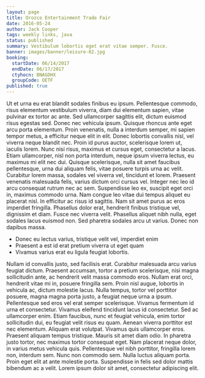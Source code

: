 ```yaml
---
layout: page
title: Orozco Entertainment Trade Fair
date: 2016-05-24
author: Jack Cooper
tags: weekly links, java
status: published
summary: Vestibulum lobortis eget erat vitae semper. Fusce.
banner: images/banner/leisure-02.jpg
booking:
  startDate: 06/14/2017
  endDate: 06/17/2017
  ctyhocn: BNAGDHX
  groupCode: OETF
published: true
---
```

Ut et urna eu erat blandit sodales finibus eu ipsum. Pellentesque commodo, risus elementum vestibulum viverra, diam dui elementum sapien, vitae pulvinar ex tortor ac ante. Sed ullamcorper sagittis elit, dictum euismod risus egestas sed. Donec nec vehicula ipsum. Quisque rhoncus ante eget arcu porta elementum. Proin venenatis, nulla a interdum semper, mi sapien tempor metus, a efficitur neque elit in elit. Donec lobortis convallis nisl, vel viverra neque blandit nec. Proin id purus auctor, scelerisque lorem ut, iaculis lorem. Nunc nisi risus, maximus et cursus eget, consectetur a lacus. Etiam ullamcorper, nisl non porta interdum, neque ipsum viverra lectus, eu maximus mi elit nec dui. Quisque scelerisque, nulla sit amet faucibus pellentesque, urna dui aliquam felis, vitae posuere turpis urna ac velit. Curabitur lorem massa, sodales vel viverra vel, tincidunt et lorem. Praesent venenatis malesuada felis, varius dictum orci cursus vel.
Integer nec leo id arcu consequat rutrum nec ac sem. Suspendisse leo ex, suscipit eget orci in, maximus commodo urna. Nam congue leo vitae dui tempus aliquet eu placerat nisl. In efficitur ac risus id sagittis. Nam sit amet purus ac eros imperdiet fringilla. Phasellus dolor erat, hendrerit finibus tristique vel, dignissim et diam. Fusce nec viverra velit. Phasellus aliquet nibh nulla, eget sodales lacus euismod non. Sed pharetra sodales arcu ut varius. Donec non dapibus massa.

* Donec eu lectus varius, tristique velit vel, imperdiet enim
* Praesent a est id erat pretium viverra ut eget quam
* Vivamus varius erat eu ligula feugiat lobortis.

Nullam id convallis justo, sed facilisis erat. Curabitur malesuada arcu varius feugiat dictum. Praesent accumsan, tortor a pretium scelerisque, nisi magna sollicitudin ante, ac hendrerit velit massa commodo eros. Nullam erat orci, hendrerit vitae mi in, posuere fringilla sem. Proin nisl augue, lobortis in vehicula ac, dictum molestie lacus. Nulla tempus, tortor vel porttitor posuere, magna magna porta justo, a feugiat neque urna a ipsum. Pellentesque sed eros vel erat semper scelerisque. Vivamus fermentum id urna et consectetur. Vivamus eleifend tincidunt lacus id consectetur. Sed ac ullamcorper enim.
Etiam faucibus, nunc et feugiat vehicula, enim tortor sollicitudin dui, eu feugiat velit risus eu quam. Aenean viverra porttitor est nec elementum. Aliquam erat volutpat. Vivamus quis ullamcorper eros. Praesent aliquam tempus tristique. Mauris sit amet diam odio. In pharetra justo tortor, nec maximus tortor consequat eget. Nam placerat neque dolor, in varius metus vehicula quis. Pellentesque vel nibh porttitor, fringilla lorem non, interdum sem. Nunc non commodo sem. Nulla luctus aliquam porta. Proin eget elit at ante molestie porta. Suspendisse in felis sed dolor mattis bibendum ac a velit. Lorem ipsum dolor sit amet, consectetur adipiscing elit.
